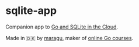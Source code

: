 # sqlite-app

Companion app to [Go and SQLite in the Cloud](https://www.golang.dk/articles/go-and-sqlite-in-the-cloud).

Made in 🇩🇰 by [maragu](https://www.maragu.dk), maker of [online Go courses](https://www.golang.dk/).
